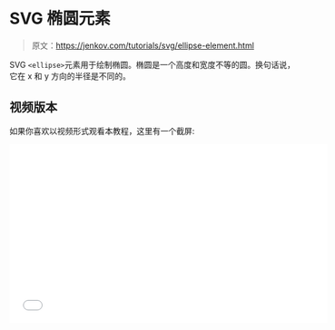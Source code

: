 # SVG 椭圆元素

> 原文：<https://jenkov.com/tutorials/svg/ellipse-element.html>

SVG `<ellipse>`元素用于绘制椭圆。椭圆是一个高度和宽度不等的圆。换句话说，它在 x 和 y 方向的半径是不同的。

## 视频版本

如果你喜欢以视频形式观看本教程，这里有一个截屏:

<iframe width="560" height="315" src="//www.youtube.com/embed/H6jlhLtdgqg?list=PLL8woMHwr36F2tCFnWTbVBQAGQ6nTcXOO" frameborder="0" allowfullscreen=""><h2>SVG 椭圆示例</h2> <p>下面是一个 SVG 椭圆示例:</p> <pre class="codeBox"> &lt;svg xmlns:xlink="http://www.w3.org/1999/xlink"&gt; &lt;ellipse cx="40" cy="40" rx="30" ry="15" style="stroke:#006600; fill:#00cc00"/&gt; &lt;/svg&gt; </pre> <p>以下是生成的图像:</p> <svg width="320" height="70"> <ellipse cx="40" cy="40" rx="30" ry="15" style="stroke:#006600; fill:#00cc00"/> </svg> <p>椭圆像圆一样以<code>cx , cy</code>为中心。但是 x 和 y 方向的半径是由两个属性指定的，而不是一个:属性<code>rx</code>和<code>ry</code>。如您所见，<code>rx</code>属性的值比<code>ry</code>属性的值高，这使得椭圆的宽度大于高度。将<code>rx</code>和<code>ry</code>属性设置为相同的数字会产生一个规则的圆。</p> <h2>笔画宽度</h2> <p>您可以使用<code>stroke-width</code>样式属性设置椭圆的笔画宽度。这里有一个例子:</p> <pre class="codeBox"> &lt;ellipse cx="50" cy="50" rx="40" ry="30" style="stroke: #ff0000; stroke-width: 5; fill: none; "/&gt; </pre> <p>以下是渲染时生成的椭圆的外观:</p> <svg height="100"> <ellipse cx="50" cy="50" rx="40" ry="30" style="stroke: #ff0000;&#10; stroke-width: 5;&#10; fill: none;&#10; "/> </svg> <h2>笔画-仪表板阵列</h2> <p>您可以使用<a href="/svg/stroke.html#stroke-dasharray-stroke-dashoffset"> <code>stroke-dasharray</code> </a>样式属性使椭圆的线条变为虚线。这里有一个例子:</p> <pre class="codeBox"> &lt;ellipse cx="50" cy="50" rx="40" ry="30" style="stroke: #ff0000; stroke-width: 5; stroke-dasharray: 10 5; fill: none; "/&gt; </pre> <p>本示例将破折号宽度设置为 10，破折号间距(破折号之间的间距)设置为 5。下面是椭圆渲染后的样子:</p> <svg height="100"> <ellipse cx="50" cy="50" rx="40" ry="30" style="stroke: #ff0000;&#10; stroke-width: 5;&#10; stroke-dasharray: 10 5;&#10; fill: none;&#10; "/> </svg> <h2>笔画不透明度</h2> <p>您可以使用<a href="/svg/stroke.html#stroke-opacity"> <code>stroke-opacity</code>样式属性</a>使 SVG 椭圆的描边半透明。这里有一个例子:</p> <pre class="codeBox"> &lt;ellipse cx="50" cy="50" rx="40" ry="30" style="stroke: #ff0000; stroke-width: 5; fill: none; "/&gt; &lt;ellipse cx="60" cy="60" rx="40" ry="30" style="stroke: #0000ff; stroke-width: 5; stroke-opacity: 0.5; fill: none; "/&gt; </pre> <p>下面是这些 SVG 椭圆呈现时的样子:</p> <svg height="120"> <ellipse cx="50" cy="50" rx="40" ry="30" style="stroke: #ff0000;&#10; stroke-width: 5;&#10; fill: none;&#10; "/> <ellipse cx="60" cy="60" rx="40" ry="30" style="stroke: #0000ff;&#10; stroke-width: 5;&#10; stroke-opacity: 0.5;&#10; fill: none;&#10; "/> </svg> <p>请注意第二个(蓝色)椭圆是如何透明的，以及如何透过它的描边看到红色椭圆。</p> <h2>充满</h2> <p><code>fill</code>样式属性用于设置如何填充椭圆。这里有一个例子:</p> <pre class="codeBox"> &lt;ellipse cx="50" cy="50" rx="40" ry="30" style="stroke: #ff0000; stroke-width: 5; fill: #ff6666; "/&gt; </pre> <p>下面是这个 SVG 椭圆渲染后的样子:</p> <svg height="120"> <ellipse cx="50" cy="50" rx="40" ry="30" style="stroke: #ff0000;&#10; stroke-width: 5;&#10; fill: #ff6666;&#10; "/> </svg> <h2>填充-不透明度</h2> <p><a href="/svg/fill.html#fill-opacity"> <code>fill-opacity</code>样式属性</a>可用于设置椭圆填充颜色的不透明度。这里有一个例子:</p> <pre class="codeBox"> &lt;ellipse cx="50" cy="50" rx="40" ry="30" style="stroke: #ff0000; stroke-width: 5; fill: none; "/&gt; &lt;ellipse cx="60" cy="60" rx="40" ry="30" style="stroke: none; fill: #0000ff; fill-opacity: 0.5; "/&gt; </pre> <p>下面是这些椭圆渲染后的样子:</p> <svg height="120"> <ellipse cx="50" cy="50" rx="40" ry="30" style="stroke: #ff0000;&#10; stroke-width: 5;&#10; fill: none;&#10; "/> <ellipse cx="60" cy="60" rx="40" ry="30" style="stroke: none;&#10; fill: #0000ff;&#10; fill-opacity: 0.5;&#10; "/> </svg> <p>注意第二个(蓝色)椭圆是半透明的，使红色椭圆透过它可见。</p> </body> </html></iframe>
